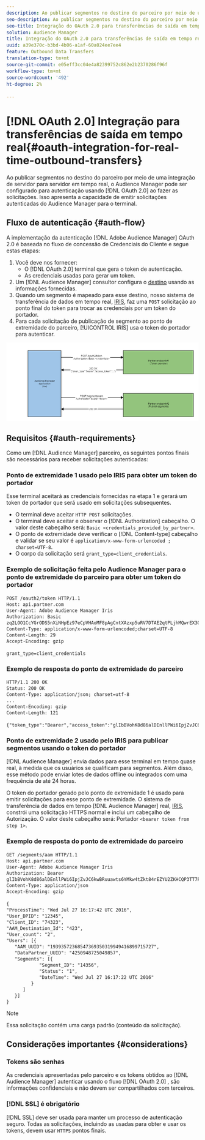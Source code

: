 ```yaml
---
description: Ao publicar segmentos no destino do parceiro por meio de uma integração de servidor para servidor em tempo real, o Audience Manager pode ser configurado para autenticação usando o OAuth 2.0 ao fazer as solicitações. Isso apresenta a capacidade de emitir solicitações autenticadas do Audience Manager para o terminal.
seo-description: Ao publicar segmentos no destino do parceiro por meio de uma integração de servidor para servidor em tempo real, o Audience Manager pode ser configurado para autenticação usando o OAuth 2.0 ao fazer as solicitações. Isso apresenta a capacidade de emitir solicitações autenticadas do Audience Manager para o terminal.
seo-title: Integração do OAuth 2.0 para transferências de saída em tempo real
solution: Audience Manager
title: Integração do OAuth 2.0 para transferências de saída em tempo real
uuid: a39e370c-b3bd-4b06-a1af-60a024ee7ee4
feature: Outbound Data Transfers
translation-type: tm+mt
source-git-commit: e05eff3cc04e4a82399752c862e2b2370286f96f
workflow-type: tm+mt
source-wordcount: '492'
ht-degree: 2%

---
```



# [!DNL OAuth 2.0] Integração para transferências de saída em tempo real{#oauth-integration-for-real-time-outbound-transfers}

Ao publicar segmentos no destino do parceiro por meio de uma integração de servidor para servidor em tempo real, o Audience Manager pode ser configurado para autenticação usando [!DNL OAuth 2.0] ao fazer as solicitações. Isso apresenta a capacidade de emitir solicitações autenticadas do Audience Manager para o terminal.

## Fluxo de autenticação {#auth-flow}

A implementação da autenticação [!DNL Adobe Audience Manager] OAuth 2.0 [](https://tools.ietf.org/html/rfc6749#section-4.4) é baseada no fluxo de concessão de Credenciais do Cliente e segue estas etapas:

1. Você deve nos fornecer:
   * O [!DNL OAuth 2.0] terminal que gera o token de autenticação.
   * As credenciais usadas para gerar um token.
1. Um [!DNL Audience Manager] consultor configura o [destino](../../../features/destinations/destinations.md) usando as informações fornecidas.
1. Quando um segmento é mapeado para esse destino, nosso sistema de transferência de dados em tempo real, [IRIS](../../../reference/system-components/components-data-action.md#iris), faz uma `POST` solicitação ao ponto final do token para trocar as credenciais por um token do portador.
1. Para cada solicitação de publicação de segmento ao ponto de extremidade do parceiro, [!UICONTROL IRIS] usa o token do portador para autenticar.

![](assets/oauth2-iris.png)

## Requisitos {#auth-requirements}

Como um [!DNL Audience Manager] parceiro, os seguintes pontos finais são necessários para receber solicitações autenticadas:

### Ponto de extremidade 1 usado pelo IRIS para obter um token do portador

Esse terminal aceitará as credenciais fornecidas na etapa 1 e gerará um token de portador que será usado em solicitações subsequentes.

* O terminal deve aceitar `HTTP POST` solicitações.
* O terminal deve aceitar e observar o [!DNL Authorization] cabeçalho. O valor deste cabeçalho será: `Basic <credentials_provided_by_partner>`.
* O ponto de extremidade deve verificar o [!DNL Content-type] cabeçalho e validar se seu valor é `application/x-www-form-urlencoded ; charset=UTF-8`.
* O corpo da solicitação será `grant_type=client_credentials`.

### Exemplo de solicitação feita pelo Audience Manager para o ponto de extremidade do parceiro para obter um token do portador

```
POST /oauth2/token HTTP/1.1
Host: api.partner.com
User-Agent: Adobe Audience Manager Iris
Authorization: Basic zq2LOO1CcYGrODS5nXiNHpEz97eCpVHAoMF8pAgCntXAzxp5uRV7DTAE2qtPLjhMQwrEX3O6MHV4S
Content-Type: application/x-www-form-urlencoded;charset=UTF-8
Content-Length: 29
Accept-Encoding: gzip
  
grant_type=client_credentials
```

### Exemplo de resposta do ponto de extremidade do parceiro

```
HTTP/1.1 200 OK
Status: 200 OK
Content-Type: application/json; charset=utf-8
...
Content-Encoding: gzip
Content-Length: 121
  
{"token_type":"Bearer","access_token":"glIbBVohK8d86alDEnllPWi6IpjZvJC6kwBRuuawts6YMkw4tZkt84rEZYU2ZKHCQP3TT7PnzCQPI0yY"}
```

### Ponto de extremidade 2 usado pelo IRIS para publicar segmentos usando o token do portador

[!DNL Audience Manager] envia dados para esse terminal em tempo quase real, à medida que os usuários se qualificam para segmentos. Além disso, esse método pode enviar lotes de dados offline ou integrados com uma frequência de até 24 horas.

O token do portador gerado pelo ponto de extremidade 1 é usado para emitir solicitações para esse ponto de extremidade. O sistema de transferência de dados em tempo [!DNL Audience Manager] real, [IRIS](../../../reference/system-components/components-data-action.md#iris), constrói uma solicitação HTTPS normal e inclui um cabeçalho de Autorização. O valor deste cabeçalho será: Portador `<bearer token from step 1>`.

### Exemplo de resposta do ponto de extremidade do parceiro

```
GET /segments/aam HTTP/1.1
Host: api.partner.com
User-Agent: Adobe Audience Manager Iris
Authorization: Bearer glIbBVohK8d86alDEnllPWi6IpjZvJC6kwBRuuawts6YMkw4tZkt84rEZYU2ZKHCQP3TT7PnzCQPI0yY
Content-Type: application/json
Accept-Encoding: gzip
   
{
"ProcessTime": "Wed Jul 27 16:17:42 UTC 2016",
"User_DPID": "12345",
"Client_ID": "74323",
"AAM_Destination_Id": "423",
"User_count": "2",
"Users": [{
   "AAM_UUID": "19393572368547369350319949416899715727",
   "DataPartner_UUID": "4250948725049857",
   "Segments": [{
            "Segment_ID": "14356",
            "Status": "1",
            "DateTime": "Wed Jul 27 16:17:22 UTC 2016"
         }
      ]
   }]
}
```

>[!NOTE]
>
>Essa solicitação contém uma carga padrão (conteúdo da solicitação).

## Considerações importantes {#considerations}

### Tokens são senhas

As credenciais apresentadas pelo parceiro e os tokens obtidos ao [!DNL Audience Manager] autenticar usando o fluxo [!DNL OAuth 2.0] , são informações confidenciais e não devem ser compartilhados com terceiros.

### [!DNL SSL] é obrigatório

[!DNL SSL] deve ser usada para manter um processo de autenticação seguro. Todas as solicitações, incluindo as usadas para obter e usar os tokens, devem usar `HTTPS` pontos finais.